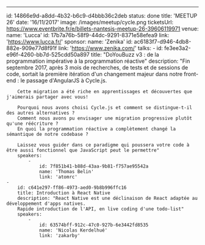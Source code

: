 ---
id: 14866e9d-a8dd-4b32-b6c9-d4bbb36c2deb
status: done
title: 'MEETUP 26'
date: '16/11/2017'
image: /images/meetup/cycle.png
ticketsUrl: https://www.eventbrite.fr/e/billets-nantesjs-meetup-26-39606119971
venue:
    name: 'Lucca'
    id: 17b7a76b-58f9-44dc-9291-8371e58efea9
    link: 'https://www.lucca.fr/'
sponsor:
    name: 'Zenika'
    id: ac6183f7-d946-4db8-882e-909e77d8f91f
    link: 'https://www.zenika.com/'
talks:
    -
        id: fe3ee3a2-e96f-4260-bb7d-525cdd50a897
        title: "DoYouBuzz v3 : de la programmation impérative à la programmation réactive"
        description: "Fin septembre 2017, après 3 mois de recherches, de tests et de sessions de code, sortait la première itération d'un changement majeur dans notre front-end : le passage d'AngularJS à Cycle.js.

        Cette migration a été riche en apprentissages et découvertes que j'aimerais partager avec vous!

        Pourquoi nous avons choisi Cycle.js et comment se distingue-t-il des autres alternatives ?
        Comment nous avons pu envisager une migration progressive plutôt qu'une réécriture ?
        En quoi la programmation réactive a complètement changé la sémantique de notre codebase ?

        Laissez vous guider dans ce paradigme qui poussera votre code à être aussi fonctionnel que JavaScript peut le permettre"
        speakers:
            -
                id: 7f851b41-b88d-43aa-9b81-f757ae95542a
                name: 'Thomas Belin'
                link: 'atomrc'
    -
        id: c641e297-ff86-4973-aed0-9b8b996ffc16
        title: Introduction à React Native
        description: "React Native est une déclinaison de React adaptée au développement d'apps natives.
        Rapide introduction de l'API, en live coding d'une todo-list"
        speakers:
            -
                id: 63574bff-912c-47c0-927b-6e3442fd8535
                name: 'Nicolas Kerdelhué'
                link: 'zakarby'
